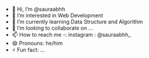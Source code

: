 - 👋 Hi, I’m @sauraabhh
- 👀 I’m interested in Web Development
- 🌱 I’m currently learning Data Structure and Algorithm
- 💞️ I’m looking to collaborate on ...
- 📫 How to reach me -: instagram : @sauraabhh_
- 😄 Pronouns: he/him
- ⚡ Fun fact: ...

<!---
sauraabhh/sauraabhh is a ✨ special ✨ repository because its `README.md` (this file) appears on your GitHub profile.
You can click the Preview link to take a look at your changes.
--->
